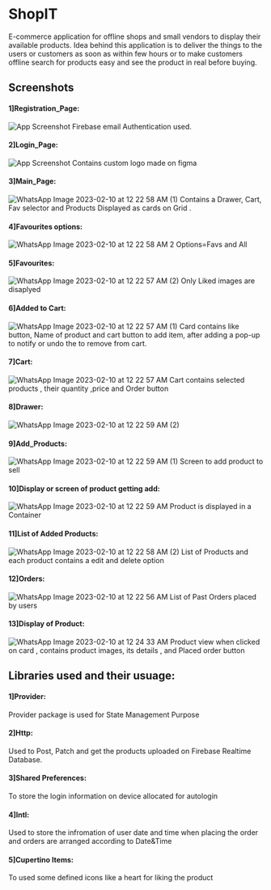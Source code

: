 
# ShopIT

E-commerce application for offline shops and small vendors to display their available products.
Idea behind this application is to deliver the things to the users or customers as soon as within few hours or to make customers offline search for products easy and see the product in real before buying.


## Screenshots

#### 1]Registration_Page:
![App Screenshot](https://user-images.githubusercontent.com/86294906/218159036-59323548-3948-42da-94bc-06e41f71a440.jpeg)
Firebase email Authentication used.

#### 2]Login_Page:
![App Screenshot](https://user-images.githubusercontent.com/86294906/218159097-a22052d9-ce67-4a63-a65d-a6d0c6b4c112.jpeg)
Contains custom logo made on figma

#### 3]Main_Page:
![WhatsApp Image 2023-02-10 at 12 22 58 AM (1)](https://user-images.githubusercontent.com/86294906/218159461-cd895b87-d5e7-4605-b643-10b25c695334.jpeg)
Contains a Drawer, Cart, Fav selector and Products Displayed as cards on Grid .

#### 4]Favourites options:
![WhatsApp Image 2023-02-10 at 12 22 58 AM](https://user-images.githubusercontent.com/86294906/218160328-f400df40-3202-48c1-ac18-c4859513f9e2.jpeg)
2 Options=Favs and All

#### 5]Favourites:
![WhatsApp Image 2023-02-10 at 12 22 57 AM (2)](https://user-images.githubusercontent.com/86294906/218160478-afb891c6-8663-4867-b678-0184b6967638.jpeg)
Only Liked images are disaplyed


#### 6]Added to Cart:
![WhatsApp Image 2023-02-10 at 12 22 57 AM (1)](https://user-images.githubusercontent.com/86294906/218160612-ca73ecc6-3d58-4d13-abff-dd481902719a.jpeg)
Card contains like button, Name of product and cart button to add item, after adding a pop-up to notify or undo the to remove from cart.


#### 7]Cart:
![WhatsApp Image 2023-02-10 at 12 22 57 AM](https://user-images.githubusercontent.com/86294906/218160978-ef0413d5-ed8c-4cb1-ac5c-60f6858cce36.jpeg)
Cart contains selected products , their quantity ,price and Order button


#### 8]Drawer:
![WhatsApp Image 2023-02-10 at 12 22 59 AM (2)](https://user-images.githubusercontent.com/86294906/218161178-e851d580-9cdf-4126-b728-4c8eadb71237.jpeg)


#### 9]Add_Products:
![WhatsApp Image 2023-02-10 at 12 22 59 AM (1)](https://user-images.githubusercontent.com/86294906/218161254-4eb4192d-1132-4844-baaa-9b94f3fa0379.jpeg)
Screen to add product to sell


#### 10]Display or screen of product getting add:
![WhatsApp Image 2023-02-10 at 12 22 59 AM](https://user-images.githubusercontent.com/86294906/218161501-3bf0acf2-07ae-424c-ade3-6f2cab9c349a.jpeg)
Product is displayed in a Container


#### 11]List of Added Products:
![WhatsApp Image 2023-02-10 at 12 22 58 AM (2)](https://user-images.githubusercontent.com/86294906/218161654-47818338-50ed-4c42-bb6c-1c7723abf716.jpeg)
List of Products and each product contains a edit and delete option


#### 12]Orders:
![WhatsApp Image 2023-02-10 at 12 22 56 AM](https://user-images.githubusercontent.com/86294906/218161867-d412373b-7836-40fb-8411-23b8f82c5b24.jpeg)
List of Past Orders placed by users


#### 13]Display of Product:
![WhatsApp Image 2023-02-10 at 12 24 33 AM](https://user-images.githubusercontent.com/86294906/218162016-a9bda93b-3d62-4796-ba72-f946a08ae5d4.jpeg)
Product view when clicked on card , contains product images, its details , and Placed order button


## Libraries used and their usuage:


#### 1]Provider:
Provider package is used for State Management Purpose

#### 2]Http:
Used to Post, Patch and get the products uploaded on Firebase Realtime Database.

#### 3]Shared Preferences:
To store the login information on device allocated for autologin

#### 4]Intl:
Used to store the infromation of user date and time when placing the order and orders are arranged according to Date&Time

#### 5]Cupertino Items:
To used some defined icons like a heart for liking the product

